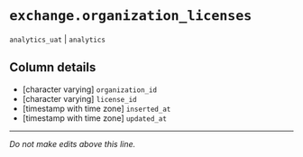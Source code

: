 # `exchange.organization_licenses`
`analytics_uat` | `analytics`

## Column details
* [character varying] `organization_id`
* [character varying] `license_id`
* [timestamp with time zone] `inserted_at`
* [timestamp with time zone] `updated_at`

-------------------------------------------------------------------------------
*Do not make edits above this line.*
